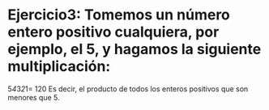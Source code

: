 # Ejercicio3: Tomemos un número entero positivo cualquiera, por ejemplo, el 5, y hagamos la siguiente multiplicación:

5*4*3*2*1= 120
Es decir, el producto de todos los enteros positivos que son menores que 5.
